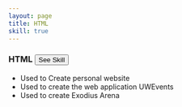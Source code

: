 ```yaml
---
layout: page
title: HTML
skill: true
---
```



<div>
    <div class="container">
        <div class="header">
            <h3><i class="devicon-html5-plain"></i> HTML <span><button class="btn btn-info" id="html">See Skill</button></span></h3>
        </div>
    </div>
    <div class="container">
        <ul class="html">
            <li>Used to Create personal website</li>
            <li>Used to create the web application UWEvents</li>
            <li>Used to create Exodius Arena</li>
        </ul>
    </div>
</div>